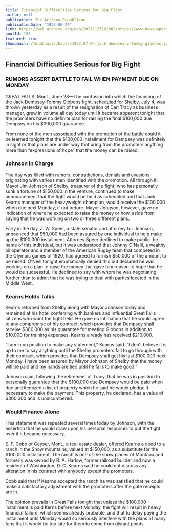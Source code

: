 ```yaml
---
title: Financial Difficulties Serious for Big Fight
author: null
publication: The Arizona Republican
publicationDate: "1923-06-29"
link: https://web.archive.org/web/20211125181002/https://www.newspapers.com/clip/16898974/arizona-republic/
boutId: 155
featured: true
thumbnail: /thumbnails/bouts/1923-07-04-jack-dempsey-v-tommy-gibbons.jpg
---
```


## Financial Difficulties Serious for Big Fight

### RUMORS ASSERT BATTLE TO FAIL WHEN PAYMENT DUE ON MONDAY

GREAT FALLS, Mont., June 28—The confusion into which the financing of the Jack Dempsey-Tommy Gibbons fight, scheduled for Shelby, July 4, was thrown yesterday as a result of the resignation of Dan Tracy as business manager, grew in volume all day today until it became apparent tonight that the promoters have no definite plan for raising the final $100,000 due Dempsey on his $300,000 guarantee.

From none of the men associated with the promotion of the battle could it be learned tonight that the $100,000 installment for Dempsey was definitely in sight or that plans are under way that bring from the promoters anything more than “expressions of hope” that the money can be raised.

### Johnson in Charge

The day was filled with rumors, contradictions, denials and evasions originating with various men identified with the promotion. All through it, Mayor Jim Johnson of Shelby, treasurer of the fight, who has personally sunk a fortune of $150,000 in the venture, continued to make announcement that the fight would be held as scheduled and that Jack Kearns manager of the heavyweight champion, would receive the $100,000 when due next Monday, if not before. Mayor Johnson, however, gave no indication of where he expected to raise the money or how, aside from saying that he was working on two or three different plans.

Early in the day, J. W. Speer, a state senator and attorney for Johnson, announced that $50,000 had been assured by one individual to help make up the $100,000 installment. Attorney Speer declined to make public the name of this individual, but it was understood that Johnny O'Neill, a wealthy oil operator and a member of the American Rugby team that competed in the Olympic games of 1920, had agreed to furnish $50,000 of the amount to be raised. O'Neill tonight emphatically denied this but declared he was working on a plan to raise the money that gave him reason to hope that he would be suceessful. He declined to say with whom he was negotiating further than to admit that he was trying to deal with parties located in the Middle West.

### Kearns Holds Talks

Kearns returned from Shelby along with Mayor Johnson today and remained at his hotel conferring with bankers and influential Great Falls citizens who want the fight held. He gave no intimation that he would agree to any compromise of his contract, which provides that Dempsey shall receive $300,000 as his guarantee for meeting Gibbons in addition to $10,000 for training expenses. Kearns already has received $210,000.

“I am in no position to make any statement,” Kearns said. “I don’t believe it is up to me to say anything until the Shelby promoters fail to go through with thelr contract, which provides that Dempsey shall get his last $100,000 next Monday. I have been assured by Mayor Johnson of Shelby that the money will be paid and my hands are tied until he fails to make good.”

Johnson said, following the retirement of Tracy, that he was in position to personally guarantee that the $100,000 due Dempsey would be paid when due and itemized a list of property which he said he would pledge if necessary to make the payment. This property, he declared, has a value of $300,000 and is unincumbered.

### Would Finance Alone

This statement was repeated several times today by Johnson, with the assertion that he would draw upon his personal resources to put the fight over if it became necessary,

E. F. Cobb of Geyser, Mont., a real estate dealer, offered Kearns a deed to a ranch in the Snow mountains, valued at $150,000, as a substitute for the $100,000 installment. The ranch is one of the show places of Montana and formerly was owned by R. A. Harlow, former railroad builder and now a resident of Washington, D. C. Kearns said he could not discuss any alteration in his contract with anybody except the promoters.

Cobb said that if Kearns accepted the ranch he was satisfied that he could make a satisfactory adjustment with the promoters after the gate receipts are in.

The opinion prevails in Great Falls tonight that unless the $100,000 installment is paid Kerns before next Monday, the fight will result in heavy financial failure, which seems already probable, and that to delay paying the installment until Monday would so seriously interfere with the plans of many fans that it would be too late for them to come from distant points.
